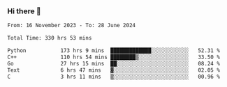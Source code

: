### Hi there 👋

<!--
**floyiac/floyiac** is a ✨ _special_ ✨ repository because its `README.md` (this file) appears on your GitHub profile.

Here are some ideas to get you started:

- 🔭 I’m currently working on ...
- 🌱 I’m currently learning ...
- 👯 I’m looking to collaborate on ...
- 🤔 I’m looking for help with ...
- 💬 Ask me about ...
- 📫 How to reach me: ...
- 😄 Pronouns: ...
- ⚡ Fun fact: ...
-->

<!--START_SECTION:waka-->

```txt
From: 16 November 2023 - To: 28 June 2024

Total Time: 330 hrs 53 mins

Python           173 hrs 9 mins  █████████████░░░░░░░░░░░░   52.31 %
C++              110 hrs 54 mins ████████▒░░░░░░░░░░░░░░░░   33.50 %
Go               27 hrs 15 mins  ██░░░░░░░░░░░░░░░░░░░░░░░   08.24 %
Text             6 hrs 47 mins   ▓░░░░░░░░░░░░░░░░░░░░░░░░   02.05 %
C                3 hrs 11 mins   ▒░░░░░░░░░░░░░░░░░░░░░░░░   00.96 %
```

<!--END_SECTION:waka-->
